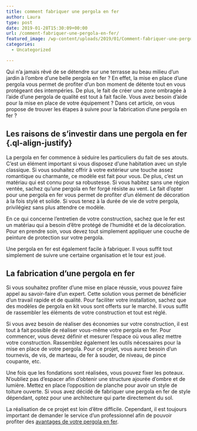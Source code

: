 ```yaml
---
title: comment fabriquer une pergola en fer
author: Laura
type: post
date: 2019-01-28T15:30:09+00:00
url: /comment-fabriquer-une-pergola-en-fer/
featured_image: /wp-content/uploads/2019/01/Comment-fabriquer-une-pergola-en-fer-1.jpg
categories:
  - Uncategorized

---
```

<p class="ql-align-justify">
  Qui n’a jamais rêvé de se détendre sur une terrasse au beau milieu d’un jardin à l’ombre d’une belle pergola en fer ? En effet, la mise en place d’une pergola vous permet de profiter d’un bon moment de détente tout en vous protégeant des intempéries. De plus, le fait de créer une zone ombragée à l’aide d’une pergola de qualité est tout à fait facile. Vous avez besoin d’aide pour la mise en place de votre équipement ? Dans cet article, on vous propose de trouver les étapes à suivre pour la fabrication d’une pergola en fer ?
</p>

<p class="ql-align-justify">
</p>

## Les raisons de s’investir dans une pergola en fer {.ql-align-justify}

<p class="ql-align-justify">
</p>

<p class="ql-align-justify">
  La pergola en fer commence à séduire les particuliers du fait de ses atouts. C’est un élément important si vous disposez d’une habitation avec un style classique. Si vous souhaitez offrir à votre extérieur une touche assez romantique ou charmante, ce modèle est fait pour vous. De plus, c’est un matériau qui est connu pour sa robustesse. Si vous habitez sans une région ventée, sachez qu’une pergola en fer forgé résiste au vent. Le fait d’opter pour une pergola en fer vous permet de profiter d’un élément de décoration à la fois stylé et solide. Si vous tenez à la durée de vie de votre pergola, privilégiez sans plus attendre ce modèle.
</p>

<p class="ql-align-justify">
  <p class="ql-align-justify">
    En ce qui concerne l’entretien de votre construction, sachez que le fer est un matériau qui a besoin d’être protégé de l’humidité et de la décoloration. Pour en prendre soin, vous devez tout simplement appliquer une couche de peinture de protection sur votre pergola.
  </p>
  
  <p class="ql-align-justify">
  </p>
  
  <p class="ql-align-justify">
    Une pergola en fer est également facile à fabriquer. Il vous suffit tout simplement de suivre une certaine organisation et le tour est joué.
  </p>
  
  <p class="ql-align-justify">
  </p>
  
  <h2 class="ql-align-justify">
    La fabrication d’une pergola en fer
  </h2>
  
  <p class="ql-align-justify">
  </p>
  
  <p class="ql-align-justify">
    Si vous souhaitez profiter d’une mise en place réussie, vous pouvez faire appel au savoir-faire d’un expert. Cette solution vous permet de bénéficier d’un travail rapide et de qualité. Pour faciliter votre installation, sachez que des modèles de pergola en kit vous sont offerts sur le marché. Il vous suffit de rassembler les éléments de votre construction et tout est réglé.
  </p>
  
  <p class="ql-align-justify">
  </p>
  
  <p class="ql-align-justify">
    Si vous avez besoin de réaliser des économies sur votre construction, il est tout à fait possible de réaliser vous-même votre pergola en fer. Pour commencer, vous devez définir et mesurer l’espace où vous allez mettre votre construction. Rassemblez également les outils nécessaires pour la mise en place de votre pergola. Pour ce projet, vous aurez besoin d’un tournevis, de vis, de marteau, de fer à souder, de niveau, de pince coupante, etc.
  </p>
  
  <p class="ql-align-justify">
  </p>
  
  <p class="ql-align-justify">
    Une fois que les fondations sont réalisées, vous pouvez fixer les poteaux. N’oubliez pas d’espacer afin d’obtenir une structure ajourée d’ombre et de lumière. Mettez en place l’opposition de planche pour avoir un style de toiture ouverte. Si vous avez décidé de fabriquer une pergola en fer de style dépendant, optez pour une architecture qui parte directement du sol.
  </p>
  
  <p class="ql-align-justify">
  </p>
  
  <p class="ql-align-justify">
    La réalisation de ce projet est loin d’être difficile. Cependant, il est toujours important de demander le service d’un professionnel afin de pouvoir profiter des <a href="http://www.guideveranda.net/guide/pergola-en-fer-forge.htm" target="_blank">avantages de votre pergola en fer</a>.
  </p>